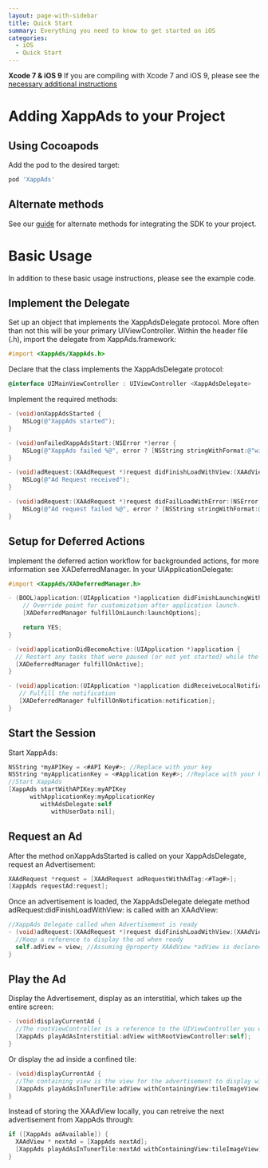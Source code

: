 ```yaml
---
layout: page-with-sidebar
title: Quick Start
summary: Everything you need to know to get started on iOS
categories:
  - iOS
  - Quick Start
---
```


<div class="alert alert-warning" role="alert">
  <b>Xcode 7 & iOS 9</b> If you are compiling with Xcode 7 and iOS 9, please see the <a href="/ios/preparing-for-ios-9">necessary additional instructions</a>
</div>

# Adding XappAds to your Project

## Using Cocoapods

Add the pod to the desired target:

```ruby
pod 'XappAds'
```

## Alternate methods

See our [guide](/ios/get-the-sdk) for alternate methods for integrating the SDK to your project.

# Basic Usage
In addition to these basic usage instructions, please see the example code.

## Implement the Delegate

Set up an object that implements the XappAdsDelegate protocol.  More often than not this will be your primary UIViewController.  Within the header file (.h), import the delegate from XappAds.framework:

```objective-c
#import <XappAds/XappAds.h>
```

Declare that the class implements the XappAdsDelegate protocol:

```objective-c
@interface UIMainViewController : UIViewController <XappAdsDelegate>
```

Implement the required methods:

```objective-c
- (void)onXappAdsStarted {
    NSLog(@"XappAds started");
}

- (void)onFailedXappAdsStart:(NSError *)error {
    NSLog(@"XappAds failed %@", error ? [NSString stringWithFormat:@"with error: %@", error.localizedDescription] : @"");
}

- (void)adRequest:(XAAdRequest *)request didFinishLoadWithView:(XAAdView *)view {
    NSLog(@"Ad Request received");
}

- (void)adRequest:(XAAdRequest *)request didFailLoadWithError:(NSError *)error {
    NSLog(@"Ad request failed %@", error ? [NSString stringWithFormat:@"with error: %@", error.localizedDescription] : @"");
}
```

## Setup for Deferred Actions

Implement the deferred action workflow for backgrounded actions, for more information see XADeferredManager.  In your UIApplicationDelegate:

```objective-c
#import <XappAds/XADeferredManager.h>

- (BOOL)application:(UIApplication *)application didFinishLaunchingWithOptions:(NSDictionary *)launchOptions {
    // Override point for customization after application launch.
    [XADeferredManager fulfillOnLaunch:launchOptions];

    return YES;
}

- (void)applicationDidBecomeActive:(UIApplication *)application {
  // Restart any tasks that were paused (or not yet started) while the application was inactive. If the application was previously in the background, optionally refresh the user interface.
  [XADeferredManager fulfillOnActive];
}

- (void)application:(UIApplication *)application didReceiveLocalNotification:(UILocalNotification *)notification {
   // Fulfill the notification
   [XADeferredManager fulfillOnNotification:notification];
}
```

## Start the Session

Start XappAds:

```objective-c
NSString *myAPIKey = <#API Key#>; //Replace with your key
NSString *myApplicationKey = <#Application Key#>; //Replace with your key
//Start XappAds
[XappAds startWithAPIKey:myAPIKey
      withApplicationKey:myApplicationKey
         withAdsDelegate:self
            withUserData:nil];
```

## Request an Ad

 After the method onXappAdsStarted is called on your XappAdsDelegate, request an Advertisement:

```objective-c
XAAdRequest *request = [XAAdRequest adRequestWithAdTag:<#Tag#>];
[XappAds requestAd:request];
```

 Once an advertisement is loaded, the XappAdsDelegate delegate method adRequest:didFinishLoadWithView: is called with an XAAdView:

```objective-c
//XappAds Delegate called when Advertisement is ready
- (void)adRequest:(XAAdRequest *)request didFinishLoadWithView:(XAAdView *)view {
  //Keep a reference to display the ad when ready
  self.adView = view; //Assuming @property XAAdView *adView is declared
}
```

## Play the Ad

Display the Advertisement, display as an interstitial, which takes up the entire screen:

```objective-c
- (void)displayCurrentAd {
  //The rootViewController is a reference to the UIViewController you want the ad to display in
  [XappAds playAdAsInterstitial:adView withRootViewController:self];
}
```

Or display the ad inside a confined tile:

```objective-c
- (void)displayCurrentAd {
  //The containing view is the view for the advertisement to display within.  It must inherit from UIView.
  [XappAds playAdAsInTunerTile:adView withContainingView:tileImageView];
}
```

Instead of storing the XAAdView locally, you can retreive the next advertisement from XappAds through:

```objective-c
if ([XappAds adAvailable]) {
  XAAdView * nextAd = [XappAds nextAd];
  [XappAds playAdAsInTunerTile:nextAd withContainingView:tileImageView];
}
```
